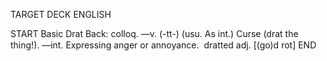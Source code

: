 TARGET DECK
ENGLISH

START
Basic
Drat
Back: colloq. —v. (-tt-) (usu. As int.) Curse (drat the thing!). —int. Expressing anger or annoyance.  dratted adj. [(go)d rot]
END
